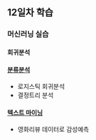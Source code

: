 ## 12일차 학습

### 머신러닝 실습

#### 회귀분석

#### [분류분석]()
- 로지스틱 회귀분석
- 결정트리 분석

#### [텍스트 마이닝]()
- 영화리뷰 데이터로 감성예측